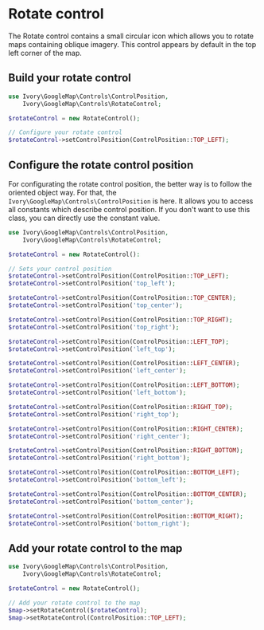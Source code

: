 # Rotate control

The Rotate control contains a small circular icon which allows you to rotate maps containing oblique imagery. This
control appears by default in the top left corner of the map.

## Build your rotate control

``` php
use Ivory\GoogleMap\Controls\ControlPosition,
    Ivory\GoogleMap\Controls\RotateControl;

$rotateControl = new RotateControl();

// Configure your rotate control
$rotateControl->setControlPosition(ControlPosition::TOP_LEFT);
```

## Configure the rotate control position

For configurating the rotate control position, the better way is to follow the oriented object way. For that, the
``Ivory\GoogleMap\Controls\ControlPosition`` is here. It allows you to access all constants which describe control
position. If you don't want to use this class, you can directly use the constant value.

``` php
use Ivory\GoogleMap\Controls\ControlPosition,
    Ivory\GoogleMap\Controls\RotateControl;

$rotateControl = new RotateControl():

// Sets your control position
$rotateControl->setControlPosition(ControlPosition::TOP_LEFT);
$rotateControl->setControlPosition('top_left');

$rotateControl->setControlPosition(ControlPosition::TOP_CENTER);
$rotateControl->setControlPosition('top_center');

$rotateControl->setControlPosition(ControlPosition::TOP_RIGHT);
$rotateControl->setControlPosition('top_right');

$rotateControl->setControlPosition(ControlPosition::LEFT_TOP);
$rotateControl->setControlPosition('left_top');

$rotateControl->setControlPosition(ControlPosition::LEFT_CENTER);
$rotateControl->setControlPosition('left_center');

$rotateControl->setControlPosition(ControlPosition::LEFT_BOTTOM);
$rotateControl->setControlPosition('left_bottom');

$rotateControl->setControlPosition(ControlPosition::RIGHT_TOP);
$rotateControl->setControlPosition('right_top');

$rotateControl->setControlPosition(ControlPosition::RIGHT_CENTER);
$rotateControl->setControlPosition('right_center');

$rotateControl->setControlPosition(ControlPosition::RIGHT_BOTTOM);
$rotateControl->setControlPosition('right_bottom');

$rotateControl->setControlPosition(ControlPosition::BOTTOM_LEFT);
$rotateControl->setControlPosition('bottom_left');

$rotateControl->setControlPosition(ControlPosition::BOTTOM_CENTER);
$rotateControl->setControlPosition('bottom_center');

$rotateControl->setControlPosition(ControlPosition::BOTTOM_RIGHT);
$rotateControl->setControlPosition('bottom_right');
```

## Add your rotate control to the map

``` php
use Ivory\GoogleMap\Controls\ControlPosition,
    Ivory\GoogleMap\Controls\RotateControl;

$rotateControl = new RotateControl();

// Add your rotate control to the map
$map->setRotateControl($rotateControl);
$map->setRotateControl(ControlPosition::TOP_LEFT);
```
